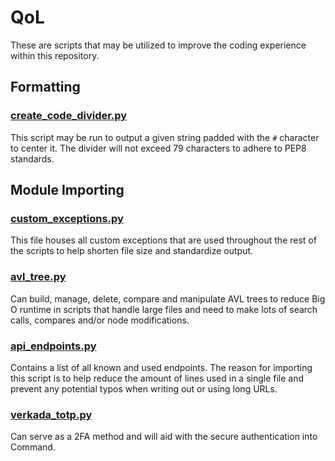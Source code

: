 # QoL

These are scripts that may be utilized to improve the coding experience within this repository.

## Formatting

### [create_code_divider.py](https://github.com/ian-young/API_Scripts/blob/main/QoL/create_code_divider.py)

This script may be run to output a given string padded with the `#` character to center it. The divider will not exceed 79 characters to adhere to PEP8 standards.

## Module Importing

### [custom_exceptions.py](https://github.com/ian-young/API_Scripts/blob/main/QoL/custom_exceptions.py)

This file houses all custom exceptions that are used throughout the rest of the scripts to help shorten file size and standardize output.

### [avl_tree.py](https://github.com/ian-young/API_Scripts/blob/main/QoL/avl_tree.py)

Can build, manage, delete, compare and manipulate AVL trees to reduce Big O runtime in scripts that handle large files and need to make lots of search calls, compares and/or node modifications.

### [api_endpoints.py](https://github.com/ian-young/API_Scripts/blob/main/QoL/api_endpoints.py)

Contains a list of all known and used endpoints. The reason for importing this script is to help reduce the amount of lines used in a single file and prevent any potential typos when writing out or using long URLs.

### [verkada_totp.py](https://github.com/ian-young/API_Scripts/blob/main/QoL/verkada_totp.py)

Can serve as a 2FA method and will aid with the secure authentication into Command.
